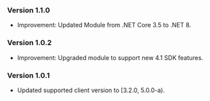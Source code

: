 ### Version 1.1.0

- Improvement: Updated Module from .NET Core 3.5 to .NET 8.

### Version 1.0.2

- Improvement: Upgraded module to support new 4.1 SDK features.

### Version 1.0.1

- Updated supported client version to [3.2.0, 5.0.0-a).
